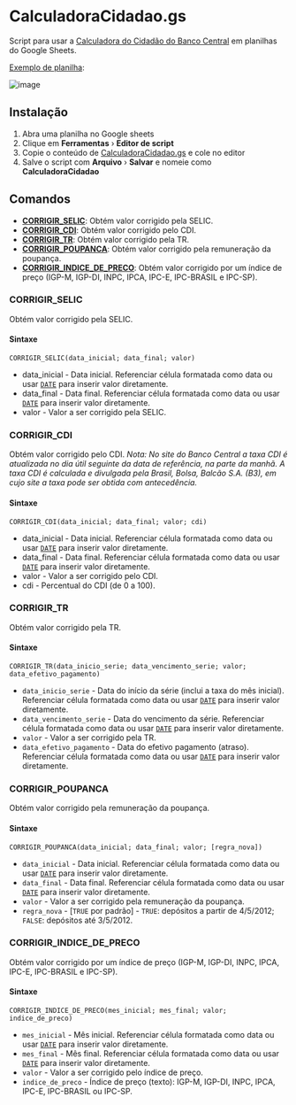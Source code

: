 # CalculadoraCidadao.gs

Script para usar a [Calculadora do Cidadão do Banco Central](https://www3.bcb.gov.br/CALCIDADAO/publico/exibirFormCorrecaoValores.do?method=exibirFormCorrecaoValores) em planilhas do Google Sheets.

[Exemplo de planilha](https://docs.google.com/spreadsheets/d/1c0Ay3IA9z5t0rmqoviEB74bHosCZsTYC6rE9m796lU4/edit#gid=0): 

![image](https://user-images.githubusercontent.com/2355491/151703269-33f42c2c-db1c-4a47-a794-5d1c664b2d64.png)


## Instalação

1. Abra uma planilha no Google sheets 
2. Clique em **Ferramentas** &rsaquo; **Editor de script**
3. Copie o conteúdo de [CalculadoraCidadao.gs](CalculadoraCidadao.gs) e cole no editor
4. Salve o script com **Arquivo** &rsaquo; **Salvar** e nomeie como **CalculadoraCidadao**

## Comandos

- [**CORRIGIR_SELIC**](#CORRIGIR_SELIC): Obtém valor corrigido pela SELIC.
- [**CORRIGIR_CDI**](#CORRIGIR_CDI): Obtém valor corrigido pelo CDI.
- [**CORRIGIR_TR**](#CORRIGIR_TR): Obtém valor corrigido pela TR.
- [**CORRIGIR_POUPANCA**](#CORRIGIR_POUPANCA): Obtém valor corrigido pela remuneração da poupança.
- [**CORRIGIR_INDICE_DE_PRECO**](#CORRIGIR_INDICE_DE_PRECO): Obtém valor corrigido por um índice de preço (IGP-M, IGP-DI, INPC, IPCA, IPC-E, IPC-BRASIL e IPC-SP).

### CORRIGIR_SELIC

Obtém valor corrigido pela SELIC.

#### Sintaxe

`CORRIGIR_SELIC(data_inicial; data_final; valor)`

 * data_inicial - Data inicial. Referenciar célula formatada como data ou usar [`DATE`](https://support.google.com/docs/answer/3092969?hl=en&ref_topic=3105385) para inserir valor diretamente.
 * data_final - Data final. Referenciar célula formatada como data ou usar [`DATE`](https://support.google.com/docs/answer/3092969?hl=en&ref_topic=3105385) para inserir valor diretamente.
 * valor - Valor a ser corrigido pela SELIC.

### CORRIGIR_CDI

Obtém valor corrigido pelo CDI.
*Nota: No site do Banco Central a taxa CDI é atualizada no dia útil seguinte da data de referência, na parte da manhã.  A taxa CDI é calculada e divulgada pela Brasil, Bolsa, Balcão S.A. (B3), em cujo site a taxa pode ser obtida com antecedência.*

#### Sintaxe

`CORRIGIR_CDI(data_inicial; data_final; valor; cdi)`

 * data_inicial - Data inicial. Referenciar célula formatada como data ou usar [`DATE`](https://support.google.com/docs/answer/3092969?hl=en&ref_topic=3105385) para inserir valor diretamente.
 * data_final - Data final. Referenciar célula formatada como data ou usar [`DATE`](https://support.google.com/docs/answer/3092969?hl=en&ref_topic=3105385) para inserir valor diretamente.
 * valor - Valor a ser corrigido pelo CDI.
 * cdi - Percentual do CDI (de 0 a 100).

### CORRIGIR_TR

Obtém valor corrigido pela TR.

#### Sintaxe

`CORRIGIR_TR(data_inicio_serie; data_vencimento_serie; valor; data_efetivo_pagamento)`

 * `data_inicio_serie` - Data do início da série (inclui a taxa do mês inicial). Referenciar célula formatada como data ou usar [`DATE`](https://support.google.com/docs/answer/3092969?hl=en&ref_topic=3105385) para inserir valor diretamente.
 * `data_vencimento_serie` - Data do vencimento da série. Referenciar célula formatada como data ou usar [`DATE`](https://support.google.com/docs/answer/3092969?hl=en&ref_topic=3105385) para inserir valor diretamente.
 * `valor` - Valor a ser corrigido pela TR.
 * `data_efetivo_pagamento` - Data do efetivo pagamento (atraso). Referenciar célula formatada como data ou usar [`DATE`](https://support.google.com/docs/answer/3092969?hl=en&ref_topic=3105385) para inserir valor diretamente.

### CORRIGIR_POUPANCA

Obtém valor corrigido pela remuneração da poupança.

#### Sintaxe

`CORRIGIR_POUPANCA(data_inicial; data_final; valor; [regra_nova])`

 * `data_inicial` - Data inicial. Referenciar célula formatada como data ou usar [`DATE`](https://support.google.com/docs/answer/3092969?hl=en&ref_topic=3105385) para inserir valor diretamente.
 * `data_final` - Data final. Referenciar célula formatada como data ou usar [`DATE`](https://support.google.com/docs/answer/3092969?hl=en&ref_topic=3105385) para inserir valor diretamente.
 * `valor` - Valor a ser corrigido pela remuneração da poupança.
 * `regra_nova` - [`TRUE` por padrão] - `TRUE`: depósitos a partir de 4/5/2012; `FALSE`: depósitos até 3/5/2012.

### CORRIGIR_INDICE_DE_PRECO

Obtém valor corrigido por um índice de preço (IGP-M, IGP-DI, INPC, IPCA, IPC-E, IPC-BRASIL e IPC-SP).

#### Sintaxe

`CORRIGIR_INDICE_DE_PRECO(mes_inicial; mes_final; valor; indice_de_preco)`

 * `mes_inicial` - Mês inicial. Referenciar célula formatada como data ou usar [`DATE`](https://support.google.com/docs/answer/3092969?hl=en&ref_topic=3105385) para inserir valor diretamente.
 * `mes_final` - Mês final. Referenciar célula formatada como data ou usar [`DATE`](https://support.google.com/docs/answer/3092969?hl=en&ref_topic=3105385) para inserir valor diretamente.
 * `valor` - Valor a ser corrigido pelo índice de preço.
 * `indice_de_preco` - Índice de preço (texto): IGP-M, IGP-DI, INPC, IPCA, IPC-E, IPC-BRASIL ou IPC-SP.

